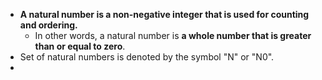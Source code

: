- **A natural number is a non-negative integer that is used for counting and ordering.**
	- In other words, a natural number is **a whole number that is greater than or equal to zero**.
- Set of natural numbers is denoted by the symbol "N" or "N0".
-